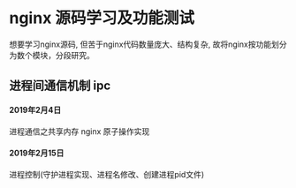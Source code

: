 # nginx 源码学习及功能测试

想要学习nginx源码, 但苦于nginx代码数量庞大、结构复杂, 故将nginx按功能划分为数个模块，分段研究。 

## 进程间通信机制 ipc

#### 2019年2月4日
进程通信之共享内存
nginx 原子操作实现

#### 2019年2月15日
进程控制(守护进程实现、进程名修改、创建进程pid文件)

